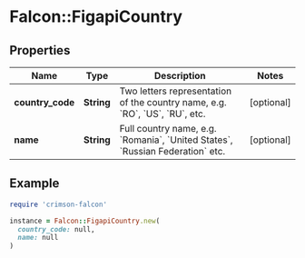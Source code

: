 # Falcon::FigapiCountry

## Properties

| Name | Type | Description | Notes |
| ---- | ---- | ----------- | ----- |
| **country_code** | **String** | Two letters representation of the country name, e.g. &#x60;RO&#x60;, &#x60;US&#x60;, &#x60;RU&#x60;, etc. | [optional] |
| **name** | **String** | Full country name, e.g. &#x60;Romania&#x60;, &#x60;United States&#x60;, &#x60;Russian Federation&#x60; etc. | [optional] |

## Example

```ruby
require 'crimson-falcon'

instance = Falcon::FigapiCountry.new(
  country_code: null,
  name: null
)
```

